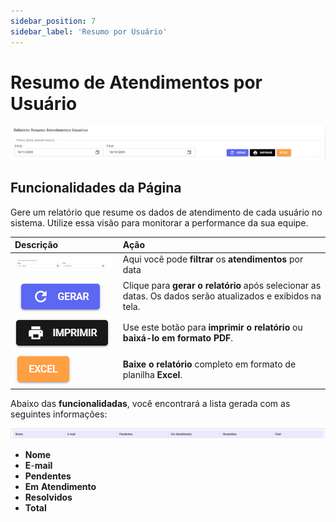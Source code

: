 ```yaml
---
sidebar_position: 7
sidebar_label: 'Resumo por Usuário'
---
```

# Resumo de Atendimentos por Usuário

![alt text](assets/image-17.png)

## Funcionalidades da Página

Gere um relatório que resume os dados de atendimento de cada usuário no sistema. Utilize essa visão para monitorar a performance da sua equipe.

| Descrição | Ação |
| :--- | :--- |
| ![alt text](assets/image-18.png) | Aqui você pode **filtrar** os **atendimentos** por data |
| ![alt text](assets/image-1.png) | Clique para **gerar o relatório** após selecionar as datas. Os dados serão atualizados e exibidos na tela. |
| ![alt text](assets/image-2.png) | Use este botão para **imprimir o relatório** ou **baixá-lo em formato PDF**. |
| ![alt text](assets/image-3.png) | **Baixe o relatório** completo em formato de planilha **Excel**. |

Abaixo das **funcionalidadas**, você encontrará a lista gerada com as seguintes informações:

![alt text](assets/image-19.png)

* **Nome**
* **E**-**mail**
* **Pendentes**
* **Em** **Atendimento**
* **Resolvidos**
* **Total**